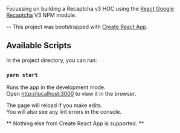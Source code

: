 Focussing on building a Recaptcha v3 HOC using the [React Google Recaptcha](https://github.com/t49tran/react-google-recaptcha-v3) V3 NPM module.

--
This project was bootstrapped with [Create React App](https://github.com/facebook/create-react-app).

## Available Scripts

In the project directory, you can run:

### `yarn start`

Runs the app in the development mode.<br />
Open [http://localhost:3000](http://localhost:3000) to view it in the browser.

The page will reload if you make edits.<br />
You will also see any lint errors in the console.

** Nothing else from Create React App is supported. **
